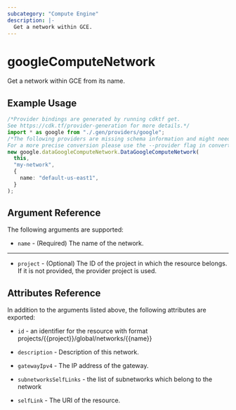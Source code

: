 ```yaml
---
subcategory: "Compute Engine"
description: |-
  Get a network within GCE.
---
```


# googleComputeNetwork

Get a network within GCE from its name.

## Example Usage

```typescript
/*Provider bindings are generated by running cdktf get.
See https://cdk.tf/provider-generation for more details.*/
import * as google from "./.gen/providers/google";
/*The following providers are missing schema information and might need manual adjustments to synthesize correctly: google.
For a more precise conversion please use the --provider flag in convert.*/
new google.dataGoogleComputeNetwork.DataGoogleComputeNetwork(
  this,
  "my-network",
  {
    name: "default-us-east1",
  }
);

```

## Argument Reference

The following arguments are supported:

* `name` - (Required) The name of the network.

***

* `project` - (Optional) The ID of the project in which the resource belongs. If it
  is not provided, the provider project is used.

## Attributes Reference

In addition to the arguments listed above, the following attributes are exported:

*   `id` - an identifier for the resource with format projects/{{project}}/global/networks/{{name}}

*   `description` - Description of this network.

*   `gatewayIpv4` - The IP address of the gateway.

*   `subnetworksSelfLinks` - the list of subnetworks which belong to the network

*   `selfLink` - The URI of the resource.
